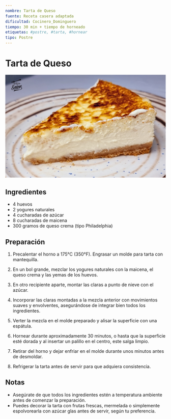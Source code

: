 ```yaml
---
nombre: Tarta de Queso
fuente: Receta casera adaptada
dificultad: Cocinero_Dominguero
tiempo: 30 min + tiempo de horneado
etiquetas: #postre, #tarta, #hornear
tipo: Postre
---
```


# Tarta de Queso

![alt text](img/tarta-queso.jpg)

## Ingredientes

- 4 huevos
- 2 yogures naturales
- 4 cucharadas de azúcar
- 8 cucharadas de maicena
- 300 gramos de queso crema (tipo Philadelphia)

## Preparación

1. Precalentar el horno a 175°C (350°F). Engrasar un molde para tarta con mantequilla.

2. En un bol grande, mezclar los yogures naturales con la maicena, el queso crema y las yemas de los huevos.

3. En otro recipiente aparte, montar las claras a punto de nieve con el azúcar.

4. Incorporar las claras montadas a la mezcla anterior con movimientos suaves y envolventes, asegurándose de integrar bien todos los ingredientes.

5. Verter la mezcla en el molde preparado y alisar la superficie con una espátula.

6. Hornear durante aproximadamente 30 minutos, o hasta que la superficie esté dorada y al insertar un palillo en el centro, este salga limpio.

7. Retirar del horno y dejar enfriar en el molde durante unos minutos antes de desmoldar.

8. Refrigerar la tarta antes de servir para que adquiera consistencia.

## Notas

- Asegúrate de que todos los ingredientes estén a temperatura ambiente antes de comenzar la preparación.
- Puedes decorar la tarta con frutas frescas, mermelada o simplemente espolvorearla con azúcar glas antes de servir, según tu preferencia.

